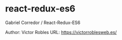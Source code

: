 # react-redux-es6
Gabriel Corredor / React-Redux-ES6

Author: Victor Robles
URL: https://victorroblesweb.es/
